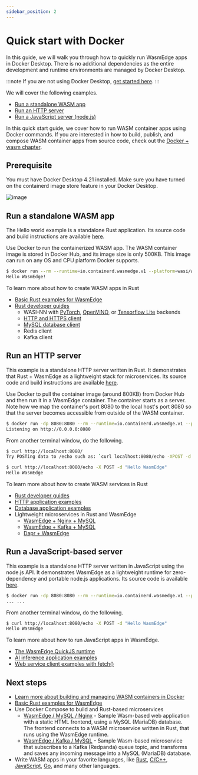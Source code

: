 ```yaml
---
sidebar_position: 2
---
```


# Quick start with Docker

In this guide, we will walk you through how to quickly run WasmEdge apps in Docker Desktop. There is no additional dependencies as the entire development and runtime environments are managed by Docker Desktop.

<!-- prettier-ignore -->
:::note
If you are not using Docker Desktop, [get started here](quick_start.md).
:::

We will cover the following examples.

- [Run a standalone WASM app](#run-a-standalone-wasm-app)
- [Run an HTTP server](#run-an-http-server)
- [Run a JavaScript server (node.js)](#run-a-javascript-based-server)

In this quick start guide, we cover how to run WASM container apps using Docker commands. If you are interested in how to build, publish, and compose WASM container apps from source code, check out the [Docker + wasm chapter](../build-and-run/docker_wasm.md).

## Prerequisite

You must have Docker Desktop 4.21 installed. Make sure you have turned on the containerd image store feature in your Docker Desktop.

![image](https://github.com/user-attachments/assets/3f0a5896-3e3e-4df1-a335-9e3b6a5240a0)


## Run a standalone WASM app

The Hello world example is a standalone Rust application. Its source code and build instructions are available [here](https://github.com/second-state/rust-examples/tree/main/hello).

Use Docker to run the containerized WASM app. The WASM container image is stored in Docker Hub, and its image size is only 500KB. This image can run on any OS and CPU platform Docker supports.

```bash
$ docker run --rm --runtime=io.containerd.wasmedge.v1 --platform=wasi/wasm secondstate/rust-example-hello:latest
Hello WasmEdge!
```

To learn more about how to create WASM apps in Rust

- [Basic Rust examples for WasmEdge](https://github.com/second-state/rust-examples)
- [Rust developer guides](/category/develop-wasm-apps-in-rust)
  - WASI-NN with [PyTorch](../../develop/rust/wasinn/pytorch.md), [OpenVINO](../../develop/rust/wasinn/openvino.md), or [Tensorflow Lite](../../develop/rust/wasinn/tensorflow_lite.md) backends
  - [HTTP and HTTPS client](../../develop/rust/http_service/client.md)
  - [MySQL database client](../../develop/rust/database/my_sql_driver.md)
  - Redis client
  - Kafka client

## Run an HTTP server

This example is a standalone HTTP server written in Rust. It demonstrates that Rust + WasmEdge as a lightweight stack for microservices. Its source code and build instructions are available [here](https://github.com/second-state/rust-examples/tree/main/server).

Use Docker to pull the container image (around 800KB) from Docker Hub and then run it in a WasmEdge container. The container starts as a server. Note how we map the container's port 8080 to the local host's port 8080 so that the server becomes accessible from outside of the WASM container.

```bash
$ docker run -dp 8080:8080 --rm --runtime=io.containerd.wasmedge.v1 --platform=wasi/wasm secondstate/rust-example-server:latest
Listening on http://0.0.0.0:8080
```

From another terminal window, do the following.

```bash
$ curl http://localhost:8080/
Try POSTing data to /echo such as: `curl localhost:8080/echo -XPOST -d 'hello world'`

$ curl http://localhost:8080/echo -X POST -d "Hello WasmEdge"
Hello WasmEdge
```

To learn more about how to create WASM services in Rust

- [Rust developer guides](/category/develop-wasm-apps-in-rust)
- [HTTP application examples](https://github.com/WasmEdge/wasmedge_hyper_demo)
- [Database application examples](https://github.com/WasmEdge/wasmedge-db-examples)
- Lightweight microservices in Rust and WasmEdge
  - [WasmEdge + Nginx + MySQL](https://github.com/second-state/microservice-rust-mysql)
  - [WasmEdge + Kafka + MySQL](https://github.com/docker/awesome-compose/tree/master/wasmedge-kafka-mysql)
  - [Dapr + WasmEdge](https://github.com/second-state/dapr-wasm)

## Run a JavaScript-based server

This example is a standalone HTTP server written in JavaScript using the node.js API. It demonstrates WasmEdge as a lightweight runtime for zero-dependency and portable node.js applications. Its source code is available [here](https://github.com/second-state/wasmedge-quickjs/tree/main/example_js/docker_wasm/server).

```bash
$ docker run -dp 8080:8080 --rm --runtime=io.containerd.wasmedge.v1 --platform=wasi/wasm secondstate/node-example-server:latest
... ...
```

From another terminal window, do the following.

```bash
$ curl http://localhost:8080/echo -X POST -d "Hello WasmEdge"
Hello WasmEdge
```

To learn more about how to run JavaScript apps in WasmEdge.

- [The WasmEdge QuickJS runtime](https://github.com/second-state/wasmedge-quickjs)
- [AI inference application examples](https://github.com/second-state/wasmedge-quickjs/tree/main/example_js/tensorflow_lite_demo)
- [Web service client examples with fetch()](https://github.com/second-state/wasmedge-quickjs/blob/main/example_js/wasi_http_fetch.js)

## Next steps

- [Learn more about building and managing WASM containers in Docker](../build-and-run/docker_wasm.md)
- [Basic Rust examples for WasmEdge](https://github.com/second-state/rust-examples)
- Use Docker Compose to build and Rust-based microservices
  - [WasmEdge / MySQL / Nginx](https://github.com/docker/awesome-compose/tree/master/wasmedge-mysql-nginx) - Sample Wasm-based web application with a static HTML frontend, using a MySQL (MariaDB) database. The frontend connects to a WASM microservice written in Rust, that runs using the WasmEdge runtime.
  - [WasmEdge / Kafka / MySQL](https://github.com/docker/awesome-compose/tree/master/wasmedge-kafka-mysql) - Sample Wasm-based microservice that subscribes to a Kafka (Redpanda) queue topic, and transforms and saves any incoming message into a MySQL (MariaDB) database.
- Write WASM apps in your favorite languages, like [Rust](/category/develop-wasm-apps-in-rust), [C/C++](/category/develop-wasm-apps-in-cc), [JavaScript](/category/develop-wasm-apps-in-javascript), [Go](/category/develop-wasm-apps-in-go), and many other languages.
